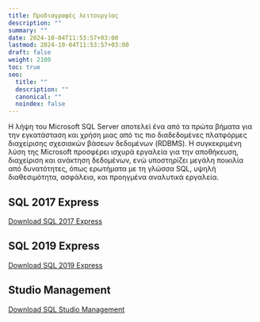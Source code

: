 ```yaml
---
title: Προδιαγραφές λειτουργίας
description: ""
summary: ""
date: 2024-10-04T11:53:57+03:00
lastmod: 2024-10-04T11:53:57+03:00
draft: false
weight: 2100
toc: true
seo:
  title: ""
  description: ""
  canonical: ""
  noindex: false
---
```


Η λήψη του Microsoft SQL Server αποτελεί ένα από τα πρώτα βήματα για την εγκατάσταση και χρήση μιας από τις πιο διαδεδομένες πλατφόρμες διαχείρισης σχεσιακών βάσεων δεδομένων (RDBMS). Η συγκεκριμένη λύση της Microsoft προσφέρει ισχυρά εργαλεία για την αποθήκευση, διαχείριση και ανάκτηση δεδομένων, ενώ υποστηρίζει μεγάλη ποικιλία από δυνατότητες, όπως ερωτήματα με τη γλώσσα SQL, υψηλή διαθεσιμότητα, ασφάλεια, και προηγμένα αναλυτικά εργαλεία.

## SQL 2017 Express

[Download SQL 2017 Express](https://www.microsoft.com/en-us/download/confirmation.aspx?id=55994/)

## SQL 2019 Express

[Download SQL 2019 Express](https://www.microsoft.com/en-us/download/details.aspx?id=101064/)

## Studio Management

[Download SQL Studio Management](https://aka.ms/ssmsfullsetup)
